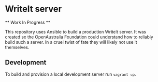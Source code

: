# WriteIt server

** Work In Progress **

This repository uses Ansible to build a production WriteIt server. It was created so the OpenAustralia Foundation could understand how to reliably build such a server. In a cruel twist of fate they will likely not use it themselves.

## Development

To build and provision a local development server run `vagrant up`.
